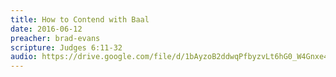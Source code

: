 ```yaml
---
title: How to Contend with Baal
date: 2016-06-12
preacher: brad-evans
scripture: Judges 6:11-32
audio: https://drive.google.com/file/d/1bAyzoB2ddwqPfbyzvLt6hG0_W4Gnxe48/view
---
```

